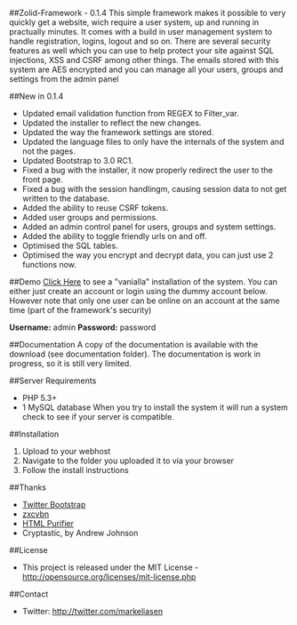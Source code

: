 ##Zolid-Framework - 0.1.4
This simple framework makes it possible to very quickly get a website, wich require a user system, up and running in practually minutes.
It comes with a build in user management system to handle registration, logins, logout and so on. There are several security features as well which you can use to help protect your site against SQL injections, XSS and CSRF among other things. The emails stored with this system are AES encrypted and you can manage all your users, groups and settings from the admin panel

##New in 0.1.4
* Updated email validation function from REGEX to Filter_var.
* Updated the installer to reflect the new changes.
* Updated the way the framework settings are stored.
* Updated the language files to only have the internals of the system and not the pages.
* Updated Bootstrap to 3.0 RC1.
* Fixed a bug with the installer, it now properly redirect the user to the front page.
* Fixed a bug with the session handlingm, causing session data to not get written to the database.
* Added the ability to reuse CSRF tokens.
* Added user groups and permissions.
* Added an admin control panel for users, groups and system settings.
* Added the ability to toggle friendly urls on and off.
* Optimised the SQL tables.
* Optimised the way you encrypt and decrypt data, you can just use 2 functions now.

##Demo
[Click Here](http://zolidframe.zolidcore.com) to see a "vanialla" installation of the system.
You can either just create an account or login using the dummy account below.
However note that only one user can be online on an account at the same time (part of the framework's security)

**Username:** admin
**Password:** password

##Documentation
A copy of the documentation is available with the download (see documentation folder).
The documentation is work in progress, so it is still very limited.

##Server Requirements
* PHP 5.3+
* 1 MySQL database
When you try to install the system it will run a system check to see if your server is compatible.

##Installation
1. Upload to your webhost
2. Navigate to the folder you uploaded it to via your browser
3. Follow the install instructions

##Thanks
* [Twitter Bootstrap](https://github.com/twitter/bootstrap)
* [zxcvbn](https://github.com/lowe/zxcvbn)
* [HTML Purifier](https://github.com/ezyang/htmlpurifier)
* Cryptastic, by Andrew Johnson

##License
* This project is released under the MIT License - http://opensource.org/licenses/mit-license.php

##Contact
* Twitter: http://twitter.com/markeliasen
